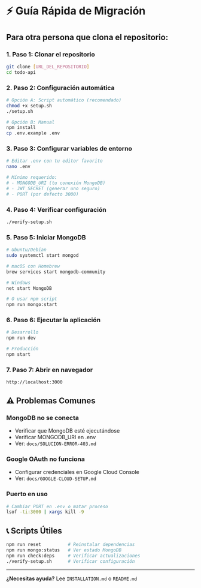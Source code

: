 # ⚡ Guía Rápida de Migración

## Para otra persona que clona el repositorio:

### 1. Paso 1: Clonar el repositorio
```bash
git clone [URL_DEL_REPOSITORIO]
cd todo-api
```

### 2. Paso 2: Configuración automática
```bash
# Opción A: Script automático (recomendado)
chmod +x setup.sh
./setup.sh

# Opción B: Manual
npm install
cp .env.example .env
```

### 3. Paso 3: Configurar variables de entorno
```bash
# Editar .env con tu editor favorito
nano .env

# Mínimo requerido:
# - MONGODB_URI (tu conexión MongoDB)
# - JWT_SECRET (generar uno seguro)
# - PORT (por defecto 3000)
```

### 4. Paso 4: Verificar configuración
```bash
./verify-setup.sh
```

### 5. Paso 5: Iniciar MongoDB
```bash
# Ubuntu/Debian
sudo systemctl start mongod

# macOS con Homebrew
brew services start mongodb-community

# Windows
net start MongoDB

# O usar npm script
npm run mongo:start
```

### 6. Paso 6: Ejecutar la aplicación
```bash
# Desarrollo
npm run dev

# Producción
npm start
```

### 7. Paso 7: Abrir en navegador
```
http://localhost:3000
```

## ⚠️ Problemas Comunes

### MongoDB no se conecta
- Verificar que MongoDB esté ejecutándose
- Verificar MONGODB_URI en .env
- Ver: `docs/SOLUCION-ERROR-403.md`

### Google OAuth no funciona
- Configurar credenciales en Google Cloud Console
- Ver: `docs/GOOGLE-CLOUD-SETUP.md`

### Puerto en uso
```bash
# Cambiar PORT en .env o matar proceso
lsof -ti:3000 | xargs kill -9
```

## 📞 Scripts Útiles

```bash
npm run reset          # Reinstalar dependencias
npm run mongo:status   # Ver estado MongoDB
npm run check:deps     # Verificar actualizaciones
./verify-setup.sh      # Verificar configuración
```

---
**¿Necesitas ayuda?** Lee `INSTALLATION.md` o `README.md`

